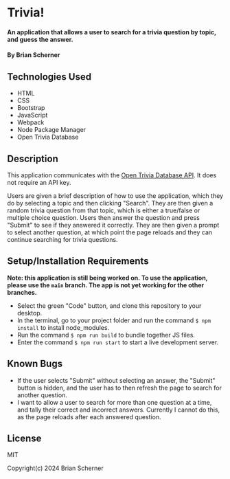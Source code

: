 # Trivia!

#### An application that allows a user to search for a trivia question by topic, and guess the answer.

#### By Brian Scherner

## Technologies Used

* HTML
* CSS
* Bootstrap
* JavaScript
* Webpack
* Node Package Manager
* Open Trivia Database

## Description

This application communicates with the [Open Trivia Database API](https://opentdb.com/login.php). It does not require an API key.

Users are given a brief description of how to use the application, which they do by selecting a topic and then clicking "Search". They are then given a random trivia question from that topic, which is either a true/false or multiple choice question. Users then answer the question and press "Submit" to see if they answered it correctly. They are then given a prompt to select another question, at which point the page reloads and they can continue searching for trivia questions.

## Setup/Installation Requirements

**Note: this application is still being worked on. To use the application, please use the `main` branch. The app is not yet working for the other branches.**

* Select the green "Code" button, and clone this repository to your desktop.
* In the terminal, go to your project folder and run the command `$ npm install` to install node_modules.
* Run the command `$ npm run build` to bundle together JS files.
* Enter the command `$ npm run start` to start a live development server.

## Known Bugs

* If the user selects "Submit" without selecting an answer, the "Submit" button is hidden, and the user has to then refresh the page to search for another question.
* I want to allow a user to search for more than one question at a time, and tally their correct and incorrect answers. Currently I cannot do this, as the page reloads after each answered question.

## License

MIT

Copyright(c) 2024 Brian Scherner